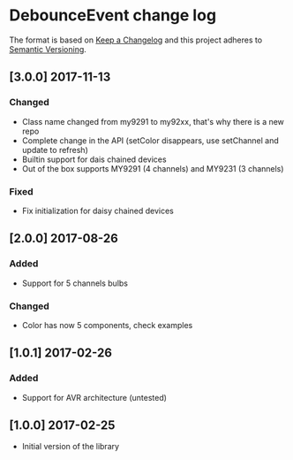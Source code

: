 # DebounceEvent change log

The format is based on [Keep a Changelog](http://keepachangelog.com/)
and this project adheres to [Semantic Versioning](http://semver.org/).

## [3.0.0] 2017-11-13
### Changed
- Class name changed from my9291 to my92xx, that's why there is a new repo
- Complete change in the API (setColor disappears, use setChannel and update to refresh)
- Builtin support for dais chained devices
- Out of the box supports MY9291 (4 channels) and MY9231 (3 channels)

### Fixed
- Fix initialization for daisy chained devices

## [2.0.0] 2017-08-26
### Added
- Support for 5 channels bulbs

### Changed
- Color has now 5 components, check examples

## [1.0.1] 2017-02-26
### Added
- Support for AVR architecture (untested)

## [1.0.0] 2017-02-25
- Initial version of the library
